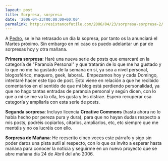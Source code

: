 ```yaml
---
layout: post
title: Sorpresa, sorpresa
date: '2006-04-23T00:00:00+00:00'
permalink: http://resistancefutile.com/2006/04/23/sorpresa-sorpresa-2/
---
```

<img style="float:right; margin:0 0 10px 10px;" src="http://photos1.blogger.com/blogger/6639/1972/320/images.8.jpg" border="0" alt="" />A <a href="http://cuatrodoce.blogsome.com/2006/04/22/el-lunes-hay-sorpresa/">Pedro</a>, se le ha retrasado un día la sopresa, por tanto os la anunciará el Martes próximo. Sin embargo en mi caso os puedo adelantar un par de sorpresas hoy y otra mañana.

<span style="font-weight:bold;">Primera sorpresa</span>: Haré una nueva serie de posts que emarcaré en la categoría de "Paranoia Personal" y que tratarán de lo que me ha gustado y lo que no me ha gustado de la semana en si, ya sea a nivel personal, blogosférico, maquero, geek, laboral... Empezamos hoy y cada Domingo, intentaré hacer este tipo de post. Esto viene en relación a que he recibido comentarios en el sentido de que mi blog está perdiendo personalidad, ya que no hago tantas entradas de paranoia personal y según dicen, con lo que a mi se me va la olla, les gusta y les distrae. Espero recuperar esa categoría y ampliarla con esta serie de posts. 

<span style="font-weight:bold;">Segunda sorpresa</span>: Incluyo licencia <span style="font-weight:bold;">Creative Commons</span>  (hasta ahora no lo había hecho por pereza pura y dura), para que no hayan dudas respecto a mis posts, podréis copiarlos, citarlos, ampliarlos, etc, etc siempre que me mentéis y no os lucréis con ello.

<span style="font-weight:bold;">Sorpresa de Mañana</span>: He reescrito cinco veces este párrafo y sigo sin poder daros una pista sutil al respecto, con lo que os invito a esperar hasta mañana para conocer la notícia y seguirme en un nuevo proyecto que se abre mañana día 24 de Abril del año 2006.
